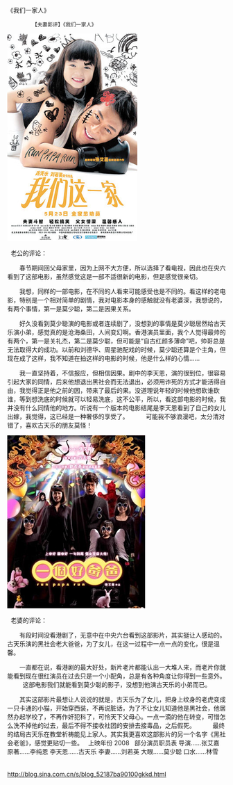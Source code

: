 《我们一家人》

			【夫妻影评】《我们一家人》

![](./img/52187ba9t80541ce9084d&690.jpg)


 
老公的评论：
 

　　春节期间回父母家里，因为上网不大方便，所以选择了看电视，因此也在央六看到了这部电影，虽然感觉这是一部不适很新的电影，但是感觉很亲切。
 

　　我想，同样的一部电影，在不同的人看来可能感受也是不同的。看这样的老电影，特别是一个相对简单的剧情，我对电影本身的感触就没有老婆深，我想说的，有两个事情，第一是莫少聪，第二是因果关系。
 

　　好久没看到莫少聪演的电影或者连续剧了，没想到的事情是莫少聪居然给古天乐演小弟，感觉真的是沧海桑田，人间变幻啊。香港演员里面，我个人觉得最帅的有两个，第一是关礼杰，第二是莫少聪，但可能是“自古红颜多薄命”吧，帅哥总是无法取得大的成功。以前和刘德华、周星驰配戏的时候，莫少聪还算是个主角，但现在成了这样，我不知道在拍这样的电影的时候，他是什么样的心情……
 

　　我一直坚持着，不信报应，但相信因果。剧中的李天恩，演的很到位，很容易引起大家的同情，后来他想退出黑社会而无法退出，必须用诈死的方式才能活得自由，我觉得正是他之前的因，带来了最后的果。没道理说年轻的时候他想砍谁砍谁，等到想洗底的时候就可以轻易洗底，这不公平，所以，看这部电影的时候，我并没有什么同情他的地方。听说有一个版本的电影结尾是李天恩看到了自己的女儿出嫁，我觉得，这已经是一种奢侈的享受了。
 
　　可能我不够浪漫吧，太分清对错了，喜欢古天乐的朋友莫怪！
 

![](./img/52187ba9t8054201f24e8&690.jpg)


 
老婆的评论：
 

　　有段时间没看港剧了，无意中在中央六台看到这部影片，其实挺让人感动的。古天乐演的黑社会老大爸爸，为了女儿，在这一过程中一点一点的变化，很是温馨。
 

　　一直都在说，看港剧的最大好处，新片老片都能认出一大堆人来，而老片你就能看到现在很红演员在过去只是一个小配角，总是有各种角度让你得到一些意外。
 
　　这部电影我们就能看到莫少聪的影子，没想到他演古天乐的小弟而已。
 

　　其实这部影片最想让人说说的就是，古天乐为了女儿，把身上纹身的老虎变成一只卡通的小猫，开始穿西装，不再说脏话，为了不让女儿知道他是黑社会，他居然办起学校了，不再作奸犯科了，可怜天下父母心。一点一滴的他在转变，可惜怎么洗不掉他的过去，最后不得不接收社团的安排去接毒品，之后假死。
 
　　最终的结局古天乐在教堂祈祷能见上家人。其实我更喜欢这部影片的另一个名字《黑社会老爸》，感觉更贴切一些。
 
上映年份 2008
 
部分演员职员表
导演……张艾嘉
原著……李纯恩
李天恩……古天乐
李妻……刘若英
大眼……莫少聪
口水……林雪
　　							
		
http://blog.sina.com.cn/s/blog_52187ba90100gkkd.html
